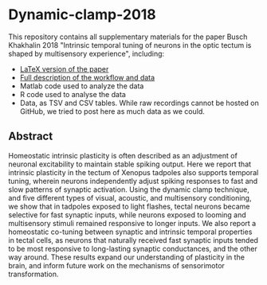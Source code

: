 Dynamic-clamp-2018
==================

This repository contains all supplementary materials for the paper Busch Khakhalin 2018 
"Intrinsic temporal tuning of neurons in the optic tectum is shaped by multisensory experience", including:

* [LaTeX version of the paper](main.tex)
* [Full description of the workflow and data](Pipeline.md)
* Matlab code used to analyze the data
* R code used to analyse the data
* Data, as TSV and CSV tables. While raw recordings cannot be hosted on GitHub, we tried to post here as much data as we could.

## Abstract

Homeostatic intrinsic plasticity is often described as an adjustment of neuronal excitability to maintain stable spiking output. Here we report that intrinsic plasticity in the tectum of Xenopus tadpoles also supports temporal tuning, wherein neurons independently adjust spiking responses to fast and slow patterns of synaptic activation. Using the dynamic clamp technique, and five different types of visual, acoustic, and multisensory conditioning, we show that in tadpoles exposed to light flashes, tectal neurons became selective for fast synaptic inputs, while neurons exposed to looming and multisensory stimuli remained responsive to longer inputs. We also report a homeostatic co-tuning between synaptic and intrinsic temporal properties in tectal cells, as neurons that naturally received fast synaptic inputs tended to be most responsive to long-lasting synaptic conductances, and the other way around. These results expand our understanding of plasticity in the brain, and inform future work on the mechanisms of sensorimotor transformation.